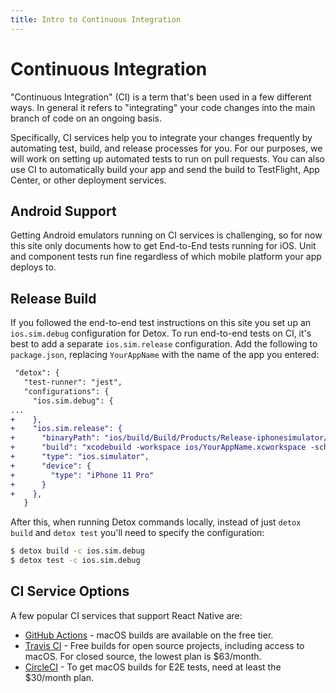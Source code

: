```yaml
---
title: Intro to Continuous Integration
---
```


# Continuous Integration

"Continuous Integration" (CI) is a term that's been used in a few different ways. In general it refers to "integrating" your code changes into the main branch of code on an ongoing basis.

Specifically, CI services help you to integrate your changes frequently by automating test, build, and release processes for you. For our purposes, we will work on setting up automated tests to run on pull requests. You can also use CI to automatically build your app and send the build to TestFlight, App Center, or other deployment services.

## Android Support

Getting Android emulators running on CI services is challenging, so for now this site only documents how to get End-to-End tests running for iOS. Unit and component tests run fine regardless of which mobile platform your app deploys to.

## Release Build

If you followed the end-to-end test instructions on this site you set up an `ios.sim.debug` configuration for Detox. To run end-to-end tests on CI, it's best to add a separate `ios.sim.release` configuration. Add the following to `package.json`, replacing `YourAppName` with the name of the app you entered:

```diff
 "detox": {
   "test-runner": "jest",
   "configurations": {
     "ios.sim.debug": {
...
+    },
+    "ios.sim.release": {
+      "binaryPath": "ios/build/Build/Products/Release-iphonesimulator/YourAppName.app",
+      "build": "xcodebuild -workspace ios/YourAppName.xcworkspace -scheme YourAppName -configuration Release -sdk iphonesimulator -derivedDataPath ios/build",
+      "type": "ios.simulator",
+      "device": {
+        "type": "iPhone 11 Pro"
+      }
+    },
   }
```

After this, when running Detox commands locally, instead of just `detox build` and `detox test` you'll need to specify the configuration:

```sh
$ detox build -c ios.sim.debug
$ detox test -c ios.sim.debug
```

## CI Service Options

A few popular CI services that support React Native are:

- [GitHub Actions](/ci/github-actions) - macOS builds are available on the free tier.
- [Travis CI](/ci/travis-ci) - Free builds for open source projects, including access to macOS. For closed source, the lowest plan is $63/month.
- [CircleCI](/ci/circleci) - To get macOS builds for E2E tests, need at least the $30/month plan.
